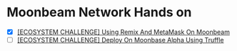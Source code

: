 # Moonbeam Network Hands on

- [x] [[ECOSYSTEM CHALLENGE] Using Remix And MetaMask On Moonbeam](./using-remix-and-metamask-on-moonbeam.md)
- [ ] [[ECOSYSTEM CHALLENGE] Deploy On Moonbase Alpha Using Truffle](./deploy-on-moonbase-alpha-using-truffle.md)
